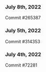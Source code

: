 ### July 8th, 2022

Commit #265387

### July 5th, 2022

Commit #314353


### July 4th, 2022

Commit #72281
